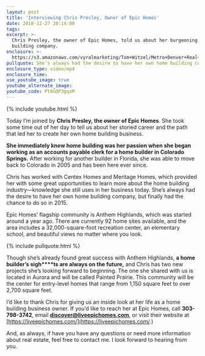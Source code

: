 ```yaml
---
layout: post
title: 'Interviewing Chris Presley, Owner of Epic Homes'
date: 2018-12-27 20:14:00
tags:
excerpt: >-
  Chris Presley, the owner of Epic Homes, told us about her burgeoning home
  building company.
enclosure: >-
  https://s3.amazonaws.com/vyralmarketing/Tom+Witzel/Metro+Denver+Real+Estate-+Interviewing+Chris+Presley%2C+Owner+of+Epic+Homes.mp4
pullquote: She’s always had the desire to have her own home building company
enclosure_type: video/mp4
enclosure_time:
use_youtube_image: true
youtube_alternate_image:
youtube_code: Pt8GQP3gqxM
---
```


{% include youtube.html %}

Today I’m joined by **Chris Presley, the owner of Epic Homes**. She took some time out of her day to tell us about her storied career and the path that led her to create her own home building business.

**She immediately knew home building was her passion when she began working as an accounts payable clerk for a home builder in Colorado Springs.** After working for another builder in Florida, she was able to move back to Colorado in 2005 and has been here ever since.

Chris has worked with Centex Homes and Meritage Homes, which provided her with some great opportunities to learn more about the home building industry—knowledge she still uses in her business today. She’s always had the desire to have her own home building company, but finally had the chance to do so in 2015.&nbsp;

Epic Homes’ flagship community is Anthem Highlands, which was started around a year ago. There are currently 92 home sites available, and the area includes a 32,000-square-foot recreation center, an elementary school, and beautiful views no matter where you look.

{% include pullquote.html %}

Though she’s already found great success with Anthem Highlands, **a home builder’s sigh****ts are always on the future,** and Chris has two new projects she’s looking forward to beginning. The one she shared with us is located in Aurora and will be called Painted Prairie. This community will be the center for entry-level homes that range from 1,150 square feet to over 2,700 square feet.&nbsp;

I’d like to thank Chris for giving us an inside look at her life as a home building business owner. If you’d like to reach her at Epic Homes, call **303-798-3742**, email **discover@liveepichomes.com**, or visit their website at [https://liveepichomes.com/](https://liveepichomes.com/.)

And, as always, if have you have any questions or need more information about real estate, feel free to contact me. I look forward to hearing from you.
